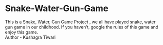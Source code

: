 # Snake-Water-Gun-Game
This is a Snake, Water, Gun Game Project , we all have played snake, water gun game in our childhood. If you haven’t, google the 
rules of this game and enjoy this game.
<br>
Author - Kushagra Tiwari
